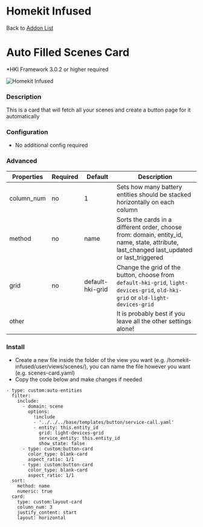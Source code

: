 # Homekit Infused

Back to [Addon List](../addon_list.md)

# Auto Filled Scenes Card
*HKI Framework 3.0.2 or higher required

![Homekit Infused](../images/auto-fill-scenes-card.png)

### Description
This is a card that will fetch all your scenes and create a button page for it automatically

### Configuration
- No additional config required

### Advanced

| Properties | Required | Default | Description |
|----------------------------------|-------------|----------------------------------|----------------------------------------------------------------------------------------------------------------------------------------------------------------------|
| column_num | no | 1 | Sets how many battery entities should be stacked horizontally on each column |
| method | no | name | Sorts the cards in a different order, choose from: domain, entity_id, name, state, attribute, last_changed last_updated or last_triggered |
| grid | no | default-hki-grid | Change the grid of the button, choose from `default-hki-grid`, `light-devices-grid`, `old-hki-grid` or `old-light-devices-grid` |
| other | | | It is probably best if you leave all the other settings alone! |

### Install
- Create a new file inside the folder of the view you want (e.g. /homekit-infused/user/views/scenes/), you can name the file however you want (e.g. scenes-card.yaml)
- Copy the code below and make changes if needed

```
- type: custom:auto-entities
  filter:
    include:
      - domain: scene
        options:
          !include
          - '../../../base/templates/button/service-call.yaml'
          - entity: this.entity_id
            grid: light-devices-grid
            service_entity: this.entity_id
            show_state: false
      - type: custom:button-card
        color_type: blank-card
        aspect_ratio: 1/1
      - type: custom:button-card
        color_type: blank-card
        aspect_ratio: 1/1
  sort:
    method: name
    numeric: true
  card:
    type: custom:layout-card
    column_num: 3
    justify_content: start
    layout: horizontal
```


